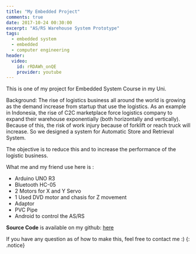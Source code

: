 ```yaml
---
title: "My Embedded Project"
comments: true
date: 2017-10-24 00:30:00
excerpt: "AS/RS Warehouse System Prototype"
tags: 
  - embedded system
  - embedded
  - computer engineering
header:
  video:
    id: rRDAWh_onQE
    provider: youtube
---
```

This is one of my project for Embedded System Course in my Uni.

Background: The rise of logistics business all around the world is growing as the demand increase from startup that use the logistics. As an example in Indonesia, the rise of C2C marketplace force logistics company to expand their warehouse exponentially (both horizontally and vertically). Because of this, the risk of work injury because of forklift or reach truck will increase. So we designed a system for Automatic Store and Retrieval System.

The objective is to reduce this and to increase the performance of the logistic business.

What me and my friend use here is :

 - Arduino UNO R3
 - Bluetooth HC-05
 - 2 Motors for X and Y Servo
 - 1 Used DVD motor and chasis for Z movement
 - Adaptor
 - PVC Pipe
 - Android to control the AS/RS
 
 **Source Code** is available on my github: [here](https://github.com/tenapril/Automated-Warehouse-Arduino) 
     
 If you have any question as of how to make this, feel free to contact me :)
{: .notice}

 
 